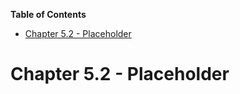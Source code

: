 <!-- START doctoc generated TOC please keep comment here to allow auto update -->
<!-- DON'T EDIT THIS SECTION, INSTEAD RE-RUN doctoc TO UPDATE -->
**Table of Contents**

- [Chapter 5.2 - Placeholder](#chapter-52---placeholder)

<!-- END doctoc generated TOC please keep comment here to allow auto update -->

# Chapter 5.2 - Placeholder
